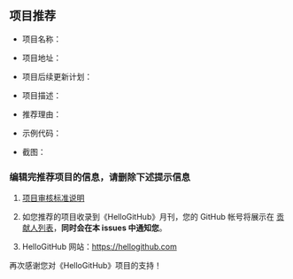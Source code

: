 ## 项目推荐
- 项目名称：

- 项目地址：

- 项目后续更新计划：

- 项目描述：

- 推荐理由：

- 示例代码：

- 截图：

### 编辑完推荐项目的信息，**请删除**下述提示信息
1. [项目审核标准说明](https://github.com/521xueweihan/HelloGitHub/issues/271)

2. 如您推荐的项目收录到《HelloGitHub》月刊，您的 GitHub 帐号将展示在 [贡献人列表](https://github.com/521xueweihan/HelloGitHub/blob/master/content/contributors.md)，**同时会在本 issues 中通知您**。

3. HelloGitHub 网站：https://hellogithub.com

再次感谢您对《HelloGitHub》项目的支持！

